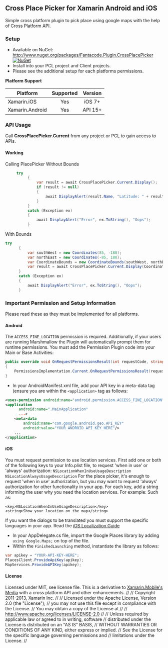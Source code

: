 ## Cross Place Picker for Xamarin Android and iOS

Simple cross platform plugin to pick place using google maps with the help of Cross Platform API.

### Setup
* Available on NuGet: http://www.nuget.org/packages/Fantacode.Plugin.CrossPlacePicker [![NuGet](https://img.shields.io/nuget/v/Nuget.Core.svg)](https://www.nuget.org/packages/Fantacode.Plugin.CrossPlacePicker)
* Install into your PCL project and Client projects.
* Please see the additional setup for each platforms permissions.



**Platform Support**

|Platform|Supported|Version|
| ------------------- | :-----------: | :------------------: |
|Xamarin.iOS|Yes|iOS 7+|
|Xamarin.Android|Yes|API 15+|


### API Usage

Call **CrossPlacePicker.Current** from any project or PCL to gain access to APIs.

#### Working

Calling PlacePicker Without Bounds
```csharp
     try
          {
              var result = await CrossPlacePicker.Current.Display();
              if (result != null)
              {
                  await DisplayAlert(result.Name, "Latitude: " + result.Coordinates.Latitude + "\nLongitude: " + result.Coordinates.Longitude, "OK");
              }
          }
          catch (Exception ex)
          {
              await DisplayAlert("Error", ex.ToString(), "Oops");
          }
```

With Bounds

```csharp
try
      {
          var southWest = new Coordinates(85, -180);
          var northEast = new Coordinates(-85, 180);
          var CoordinateBounds = new CoordinateBounds(southWest, northEast);
          var result = await CrossPlacePicker.Current.Display(CoordinateBounds);
      }
      catch (Exception ex)
      {
          await DisplayAlert("Error", ex.ToString(), "Oops");
      }
```

###  Important Permission and Setup Information
Please read these as they must be implemented for all platforms.

#### Android 
The `ACCESS_FINE_LOCATION` permission is required. Additionally, if your users are running Marshmallow the Plugin will automatically prompt them for runtime permissions. You must add the Permission Plugin code into your Main or Base Activities:

```csharp
public override void OnRequestPermissionsResult(int requestCode, string[] permissions, Permission[] grantResults)
{
    PermissionsImplementation.Current.OnRequestPermissionsResult(requestCode, permissions, grantResults);
}
```
- In your AndroidManifest.xml file, add your API key in a meta-data tag (ensure you are within the `<application>` tag as follows:

```xml
<uses-permission android:name="android.permission.ACCESS_FINE_LOCATION" />
<application
      android:name=".MainApplication"
      ...>
	<meta-data
		android:name="com.google.android.geo.API_KEY"
		android:value="YOUR_ANDROID_API_KEY_HERE"/>
	...
</application>
```

#### iOS
You must request permission to use location services. First add one or both of the following keys to your Info.plist file, to request 'when in use' or 'always' authorization:
`NSLocationWhenInUseUsageDescription`
`NSLocationAlwaysUsageDescription` 
For the place picker, it's enough to request 'when in use' authorization, but you may want to request 'always' authorization for other functionality in your app. For each key, add a string informing the user why you need the location services. For example:
Such as:
```
<key>NSLocationWhenInUseUsageDescription</key>
<string>Show your location on the map</string>
```

If you want the dialogs to be translated you must support the specific languages in your app. Read the [iOS Localization Guide](https://developer.xamarin.com/guides/ios/advanced_topics/localization_and_internationalization/)

- In your AppDelegate.cs file, import the Google Places library by adding `using Google.Maps;` on top of the file.
- Within the `FinishedLaunching` method, instantiate the library as follows:

```csharp
var apikey = "YOUR-API-KEY-HERE";
PlacesClient.ProvideApiKey(apikey);
MapServices.ProvideAPIKey(apikey);
```

#### License
Licensed under MIT, see license file. This is a derivative to [Xamarin.Mobile's Media](http://github.com/xamarin/xamarin.mobile) with a cross platform API and other enhancements.
//
//  Copyright 2011-2013, Xamarin Inc.
//
//    Licensed under the Apache License, Version 2.0 (the "License");
//    you may not use this file except in compliance with the License.
//    You may obtain a copy of the License at
//
//        http://www.apache.org/licenses/LICENSE-2.0
//
//    Unless required by applicable law or agreed to in writing, software
//    distributed under the License is distributed on an "AS IS" BASIS,
//    WITHOUT WARRANTIES OR CONDITIONS OF ANY KIND, either express or implied.
//    See the License for the specific language governing permissions and
//    limitations under the License.
//
